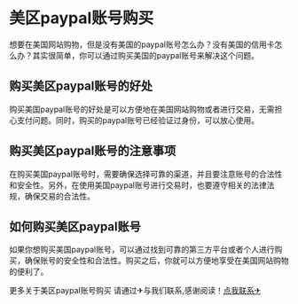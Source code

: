 # 美区paypal账号购买

想要在美国网站购物，但是没有美国的paypal账号怎么办？没有美国的信用卡怎么办？其实很简单，你可以通过购买美国的paypal账号来解决这个问题。

## 购买美区paypal账号的好处

购买美国paypal账号的好处是可以方便地在美国网站购物或者进行交易，无需担心支付问题。同时，购买的paypal账号已经验证过身份，可以放心使用。

## 购买美区paypal账号的注意事项

在购买美国paypal账号时，需要确保选择可靠的渠道，并且要注意账号的合法性和安全性。另外，在使用美国paypal账号进行交易时，也要遵守相关的法律法规，确保交易的合法性。

## 如何购买美区paypal账号

如果你想购买美国paypal账号，可以通过找到可靠的第三方平台或者个人进行购买，确保账号的安全性和合法性。购买之后，你就可以方便地享受在美国网站购物的便利了。

更多关于美区paypal账号购买 请通过✈与我们联系,感谢阅读！[点我联系✈](https://go.G208.com)